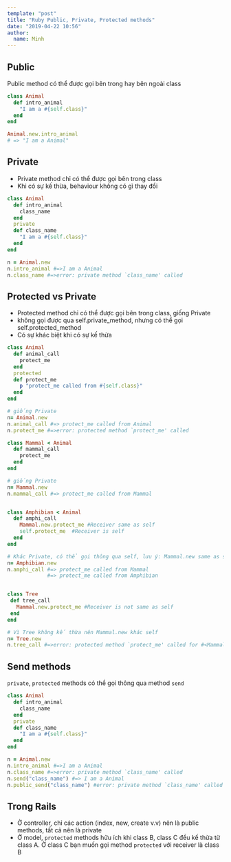 ```yaml
---
template: "post"
title: "Ruby Public, Private, Protected methods"
date: "2019-04-22 10:56"
author:
  name: Minh
---
```


## Public

Public method có thể được gọi bên trong hay bên ngoài class

```rb
class Animal
  def intro_animal
    "I am a #{self.class}"
  end
end

Animal.new.intro_animal
# => "I am a Animal"
```

## Private

* Private method chỉ có thể được gọi bên trong class
* Khi có sự kế thừa, behaviour không có gì thay đổi

```rb
class Animal
  def intro_animal
    class_name
  end
  private
  def class_name
    "I am a #{self.class}"
  end
end

n = Animal.new
n.intro_animal #=>I am a Animal
n.class_name #=>error: private method `class_name' called
```

## Protected vs Private

* Protected method chỉ có thể được gọi bên trong class, giống Private
* không gọi được qua self.private_method, nhưng có thể gọi self.protected_method
* Có sự khác biệt khi có sự kế thừa

```rb
class Animal
  def animal_call
    protect_me
  end
  protected
  def protect_me
    p "protect_me called from #{self.class}"
  end  
end

# giống Private
n= Animal.new
n.animal_call #=> protect_me called from Animal
n.protect_me #=>error: protected method `protect_me' called

class Mammal < Animal
  def mammal_call
    protect_me
  end
end

# giống Private
n= Mammal.new
n.mammal_call #=> protect_me called from Mammal


class Amphibian < Animal
  def amphi_call
    Mammal.new.protect_me #Receiver same as self
    self.protect_me  #Receiver is self
  end   
end

# Khác Private, có thể gọi thông qua self, lưu ý: Mammal.new same as self
n= Amphibian.new
n.amphi_call #=> protect_me called from Mammal
             #=> protect_me called from Amphibian  


class Tree
 def tree_call
   Mammal.new.protect_me #Receiver is not same as self
 end
end

# Vì Tree không kế thừa nên Mammal.new khác self
n= Tree.new
n.tree_call #=>error: protected method `protect_me' called for #<Mammal:0x13410c0>
```

## Send methods
`private`, `protected` methods có thể gọi thông qua method `send`
```rb
class Animal
  def intro_animal
    class_name
  end
  private
  def class_name
    "I am a #{self.class}"
  end
end

n = Animal.new
n.intro_animal #=>I am a Animal
n.class_name #=>error: private method `class_name' called
n.send("class_name") #=> I am a Animal
n.public_send("class_name") #error: private method `class_name' called
```

## Trong Rails
* Ở controller, chỉ các action (index, new, create v.v) nên là public methods, tất cả nên là private
* Ở model, `protected` methods hữu ích khi class B, class C đều kế thừa từ class A. Ở class C bạn muốn gọi method `protected` với receiver là class B
